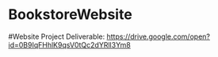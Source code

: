 # BookstoreWebsite
#Website Project Deliverable: https://drive.google.com/open?id=0B9IqFHhlK9qsV0tQc2dYRll3Ym8
